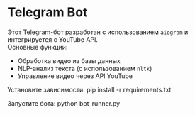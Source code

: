 # Telegram Bot

Этот Telegram-бот разработан с использованием `aiogram` и интегрируется с YouTube API.  
Основные функции:
- Обработка видео из базы данных
- NLP-анализ текста (с использованием `nltk`)
- Управление видео через API YouTube

Установите зависимости:
pip install -r requirements.txt


Запустите бота:
python bot_runner.py
